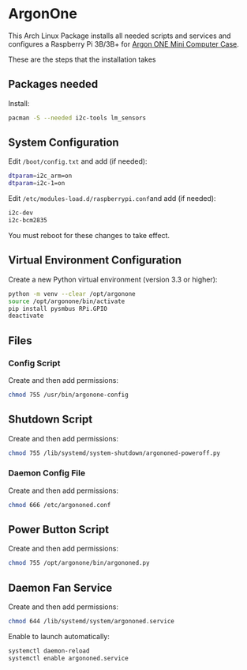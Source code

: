 # ArgonOne

This Arch Linux Package installs all needed scripts and services and configures a Raspberry Pi 3B/3B+ for [Argon ONE Mini Computer Case](https://www.argon40.com/argon1.html).

These are the steps that the installation takes

## Packages needed

Install:

```bash
pacman -S --needed i2c-tools lm_sensors
```

## System Configuration

Edit ```/boot/config.txt``` and add (if needed):

```bash
dtparam=i2c_arm=on
dtparam=i2c-1=on
```

Edit ```/etc/modules-load.d/raspberrypi.conf```and add (if needed):

```bash
i2c-dev
i2c-bcm2835
```

You must reboot for these changes to take effect.

## Virtual Environment Configuration

Create a new Python virtual environment (version 3.3 or higher):

```bash
python -m venv --clear /opt/argonone
source /opt/argonone/bin/activate
pip install pysmbus RPi.GPIO
deactivate
```

## Files

### Config Script

Create and then add permissions:

```bash
chmod 755 /usr/bin/argonone-config
```

## Shutdown Script

Create and then add permissions:

```bash
chmod 755 /lib/systemd/system-shutdown/argononed-poweroff.py
```

### Daemon Config File

Create and then add permissions:

```bash
chmod 666 /etc/argononed.conf
```

## Power Button Script

Create and then add permissions:

```bash
chmod 755 /opt/argonone/bin/argononed.py
```

## Daemon Fan Service

Create and then add permissions:

```bash
chmod 644 /lib/systemd/system/argononed.service
```

Enable to launch automatically:

```bash
systemctl daemon-reload
systemctl enable argononed.service
```
